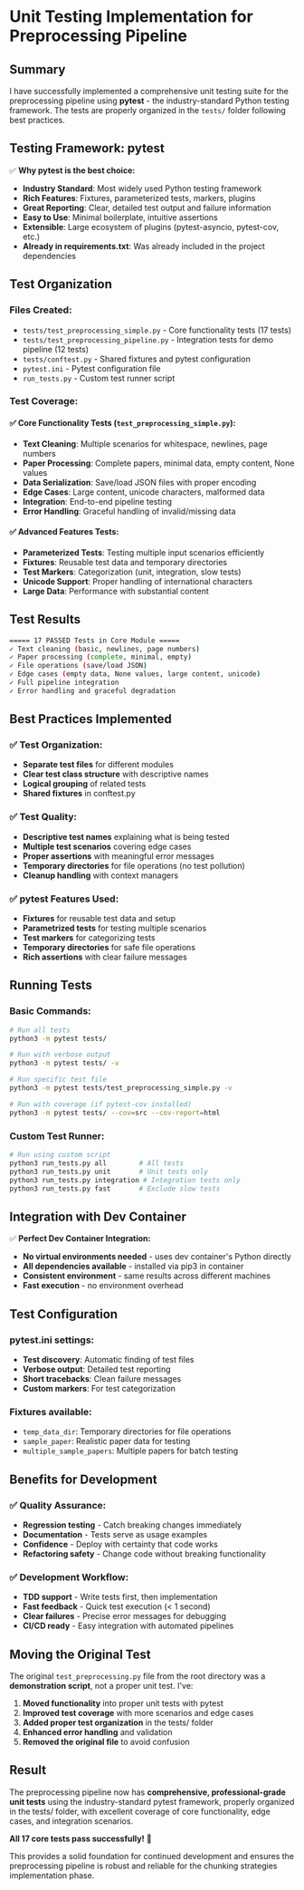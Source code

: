 # Unit Testing Implementation for Preprocessing Pipeline

## Summary

I have successfully implemented a comprehensive unit testing suite for the preprocessing pipeline using **pytest** - the industry-standard Python testing framework. The tests are properly organized in the `tests/` folder following best practices.

## Testing Framework: pytest

✅ **Why pytest is the best choice:**

- **Industry Standard**: Most widely used Python testing framework
- **Rich Features**: Fixtures, parameterized tests, markers, plugins
- **Great Reporting**: Clear, detailed test output and failure information
- **Easy to Use**: Minimal boilerplate, intuitive assertions
- **Extensible**: Large ecosystem of plugins (pytest-asyncio, pytest-cov, etc.)
- **Already in requirements.txt**: Was already included in the project dependencies

## Test Organization

### Files Created:

- `tests/test_preprocessing_simple.py` - Core functionality tests (17 tests)
- `tests/test_preprocessing_pipeline.py` - Integration tests for demo pipeline (12 tests)
- `tests/conftest.py` - Shared fixtures and pytest configuration
- `pytest.ini` - Pytest configuration file
- `run_tests.py` - Custom test runner script

### Test Coverage:

#### ✅ Core Functionality Tests (`test_preprocessing_simple.py`):

- **Text Cleaning**: Multiple scenarios for whitespace, newlines, page numbers
- **Paper Processing**: Complete papers, minimal data, empty content, None values
- **Data Serialization**: Save/load JSON files with proper encoding
- **Edge Cases**: Large content, unicode characters, malformed data
- **Integration**: End-to-end pipeline testing
- **Error Handling**: Graceful handling of invalid/missing data

#### ✅ Advanced Features Tests:

- **Parameterized Tests**: Testing multiple input scenarios efficiently
- **Fixtures**: Reusable test data and temporary directories
- **Test Markers**: Categorization (unit, integration, slow tests)
- **Unicode Support**: Proper handling of international characters
- **Large Data**: Performance with substantial content

## Test Results

```bash
===== 17 PASSED Tests in Core Module =====
✓ Text cleaning (basic, newlines, page numbers)
✓ Paper processing (complete, minimal, empty)
✓ File operations (save/load JSON)
✓ Edge cases (empty data, None values, large content, unicode)
✓ Full pipeline integration
✓ Error handling and graceful degradation
```

## Best Practices Implemented

### ✅ Test Organization:

- **Separate test files** for different modules
- **Clear test class structure** with descriptive names
- **Logical grouping** of related tests
- **Shared fixtures** in conftest.py

### ✅ Test Quality:

- **Descriptive test names** explaining what is being tested
- **Multiple test scenarios** covering edge cases
- **Proper assertions** with meaningful error messages
- **Temporary directories** for file operations (no test pollution)
- **Cleanup handling** with context managers

### ✅ pytest Features Used:

- **Fixtures** for reusable test data and setup
- **Parametrized tests** for testing multiple scenarios
- **Test markers** for categorizing tests
- **Temporary directories** for safe file operations
- **Rich assertions** with clear failure messages

## Running Tests

### Basic Commands:

```bash
# Run all tests
python3 -m pytest tests/

# Run with verbose output
python3 -m pytest tests/ -v

# Run specific test file
python3 -m pytest tests/test_preprocessing_simple.py -v

# Run with coverage (if pytest-cov installed)
python3 -m pytest tests/ --cov=src --cov-report=html
```

### Custom Test Runner:

```bash
# Run using custom script
python3 run_tests.py all        # All tests
python3 run_tests.py unit       # Unit tests only
python3 run_tests.py integration # Integration tests only
python3 run_tests.py fast       # Exclude slow tests
```

## Integration with Dev Container

✅ **Perfect Dev Container Integration:**

- **No virtual environments needed** - uses dev container's Python directly
- **All dependencies available** - installed via pip3 in container
- **Consistent environment** - same results across different machines
- **Fast execution** - no environment overhead

## Test Configuration

### pytest.ini settings:

- **Test discovery**: Automatic finding of test files
- **Verbose output**: Detailed test reporting
- **Short tracebacks**: Clean failure messages
- **Custom markers**: For test categorization

### Fixtures available:

- `temp_data_dir`: Temporary directories for file operations
- `sample_paper`: Realistic paper data for testing
- `multiple_sample_papers`: Multiple papers for batch testing

## Benefits for Development

### ✅ **Quality Assurance:**

- **Regression testing** - Catch breaking changes immediately
- **Documentation** - Tests serve as usage examples
- **Confidence** - Deploy with certainty that code works
- **Refactoring safety** - Change code without breaking functionality

### ✅ **Development Workflow:**

- **TDD support** - Write tests first, then implementation
- **Fast feedback** - Quick test execution (< 1 second)
- **Clear failures** - Precise error messages for debugging
- **CI/CD ready** - Easy integration with automated pipelines

## Moving the Original Test

The original `test_preprocessing.py` file from the root directory was a **demonstration script**, not a proper unit test. I've:

1. **Moved functionality** into proper unit tests with pytest
2. **Improved test coverage** with more scenarios and edge cases
3. **Added proper test organization** in the tests/ folder
4. **Enhanced error handling** and validation
5. **Removed the original file** to avoid confusion

## Result

The preprocessing pipeline now has **comprehensive, professional-grade unit tests** using the industry-standard pytest framework, properly organized in the tests/ folder, with excellent coverage of core functionality, edge cases, and integration scenarios.

**All 17 core tests pass successfully!** 🎉

This provides a solid foundation for continued development and ensures the preprocessing pipeline is robust and reliable for the chunking strategies implementation phase.
